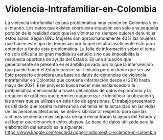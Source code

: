 # Violencia-Intrafamiliar-en-Colombia
La violencia intrafamiliar es una problemática muy común en Colombia y en el mundo. Los datos que existen sobre esta situación son sólo una pequeña porción de la realidad dado que las víctimas no siempre quieren denunciar estos actos. Según ONU Mujeres son aproximandamente 40% las mujeres que hacen este tipo de denuncias por lo que resulta insuficiente esto para entender a fondo esta problemática. La falta de información sobre el tema no solo dificulta en gran medida su estudio sino que imposibilita la respuesta oportuna de ayuda del Estado. Es una situación que generalmente se presenta en el ámbito privado por lo que la intervención que puede hacer el Estado parece ser limitada pero no tiene que ser así. 
Este proyecto considera una base de datos de denuncias de violencia intrafamiliar en Colombia que contiene información desde el 2010 hasta mayo del 2021. Este proyecto busca hacer más esclarecedora la problemática mencionada a través del análisis de datos exploratorio y la creación de gráficos que permiten caracterizar e identificar la ubicación y las armas que se utilizan en este tipo de agresiones. El trabajo presentado es útil dado que resalta la relevancia del tema en la actualidad en las vidas de las personas afectadas, se debe visibilizar al respecto para que las víctimas se sientan más seguras de que encontrarán la ayuda del 
Estado y así lograr que denuncien estos abusos. 
La base de datos utilizada para la elaboración del estudio es la siguiente: https://www.kaggle.com/oscardavidperilla/domestic-violence-in-colombia
